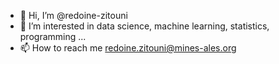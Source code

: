 - 👋 Hi, I’m @redoine-zitouni
- 👀 I’m interested in data science, machine learning, statistics, programming ...
- 📫 How to reach me redoine.zitouni@mines-ales.org
